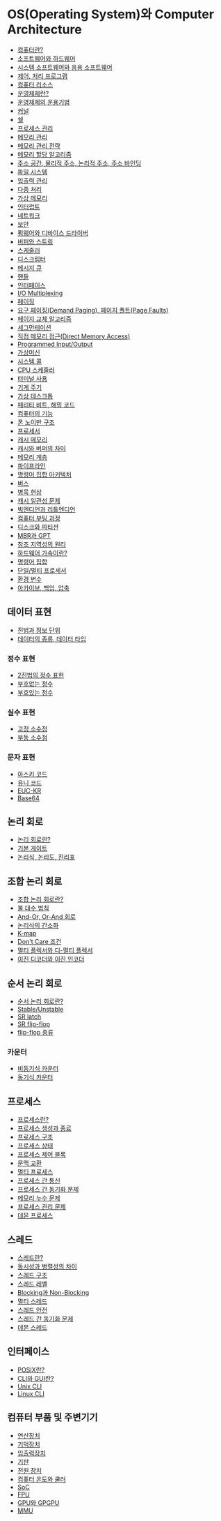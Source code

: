 # OS(Operating System)와 Computer Architecture
- [컴퓨터란?](./OSandArchitecture/Computer.md)
- [소프트웨어와 하드웨어]()
- [시스템 소프트웨어와 응용 소프트웨어]()
- [제어, 처리 프로그램]()
- [컴퓨터 리소스]()
- [운영체제란?]()
- [운영체제의 운용기법]()
- [커널]()
- [쉘]()
- [프로세스 관리]()
- [메모리 관리]() <!-- https://ws-pace.tistory.com/27, https://velog.io/@jisoolee11/%EB%A9%94%EB%AA%A8%EB%A6%AC-%EA%B4%80%EB%A6%AC#%EB%8F%99%EC%A0%81-%EC%A0%81%EC%9E%ACdynamic-loading -->
- [메모리 관리 전략]()
- [메모리 할당 알고리즘]()
- [주소 공간, 물리적 주소, 논리적 주소, 주소 바인딩]() <!-- https://charles098.tistory.com/103?category=947356 -->
- [파일 시스템]()
- [입출력 관리]()
- [다중 처리]()
- [가상 메모리]()
- [인터럽트]()
- [네트워크]()
- [보안]()
- [펌웨어와 디바이스 드라이버]()
- [버퍼와 스트림]()
- [스케줄러]()
- [디스크립터]()
- [메시지 큐]()
- [핸들]()
- [인터페이스]()
- [I/O Multiplexing]()
- [페이징]()
- [요구 페이징(Demand Paging), 페이지 폴트(Page Faults)]()
- [페이지 교체 알고리즘]()
- [세그먼테이션]()
- [직접 메모리 접근(Direct Memory Access)]() <!-- https://ko.wikipedia.org/wiki/%EC%A7%81%EC%A0%91_%EB%A9%94%EB%AA%A8%EB%A6%AC_%EC%A0%91%EA%B7%BC -->
- [Programmed Input/Output]() <!-- https://ko.wikipedia.org/wiki/%ED%94%84%EB%A1%9C%EA%B7%B8%EB%9E%A8_%EC%9E%85%EC%B6%9C%EB%A0%A5 -->
- [가상머신]()
- [시스템 콜]()
- [CPU 스케줄러]()
- [터미널 사용]()
- [기계 주기]()
- [가상 데스크톱]()
- [패리티 비트, 해밍 코드]()
- [컴퓨터의 기능]()
- [폰 노이만 구조]()
- [프로세서]()
- [캐시 메모리]()
- [캐시와 버퍼의 차이]()
- [메모리 계층]()
- [파이프라인]()
- [명령어 집합 아키텍처]()
- [버스]()
- [병목 현상]()
- [캐시 일관성 문제]()
- [빅엔디언과 리틀엔디언]()
- [컴퓨터 부팅 과정]()
- [디스크와 파티션]()
- [MBR과 GPT]()
- [참조 지역성의 원리]()
- [하드웨어 가속이란?]()
- [명령어 집합]()
- [단일/멀티 프로세서]()
- [환경 변수]()
- [아카이브, 백업, 압축]() <!-- https://m.blog.naver.com/sosungkuk2/221543915990 참고 -->
## 데이터 표현
- [진법과 정보 단위]()
- [데이터의 종류, 데이터 타입]()
### 정수 표현
- [2진법의 정수 표현]()
- [부호없는 정수]()
- [부호있는 정수]()
### 실수 표현
- [고정 소수점]()
- [부동 소수점]() <!-- https://m.blog.naver.com/PostView.naver?isHttpsRedirect=true&blogId=jwyoon25&logNo=221389077105 -->
### 문자 표현
- [아스키 코드]()
- [유니 코드]()
- [EUC-KR]()
- [Base64]()
## 논리 회로
- [논리 회로란?]()
- [기본 게이트]()
- [논리식, 논리도, 진리표]()
## 조합 논리 회로
- [조합 논리 회로란?]()
- [불 대수 법칙]()
- [And-Or, Or-And 회로]()
- [논리식의 간소화]()
- [K-map]()
- [Don't Care 조건]()
- [멀티 플렉서와 디-멀티 플렉서]()
- [이진 디코더와 이진 인코더]()
## 순서 논리 회로
- [순서 논리 회로란?]()
- [Stable/Unstable]()
- [SR latch]()
- [SR flip-flop]()
- [flip-flop 종류]()
### 카운터
- [비동기식 카운터]()
- [동기식 카운터]()
## 프로세스
- [프로세스란?]()
- [프로세스 생성과 종료]()
- [프로세스 구조]()
- [프로세스 상태]()
- [프로세스 제어 블록]()
- [문맥 교환]()
- [멀티 프로세스]()
- [프로세스 간 통신]()
- [프로세스 간 동기화 문제]()
- [메모리 누수 문제]()
- [프로세스 관리 문제]()
- [데몬 프로세스]()
## 스레드
- [스레드란?]()
- [동시성과 병렬성의 차이]()
- [스레드 구조]()
- [스레드 레벨]()
- [Blocking과 Non-Blocking]()
- [멀티 스레드]()
- [스레드 안전]()
- [스레드 간 동기화 문제]()
- [데몬 스레드]()
## 인터페이스
- [POSIX란?]()
- [CLI와 GUI란?]()
- [Unix CLI]()
- [Linux CLI]()
## 컴퓨터 부품 및 주변기기
- [연산장치]()
- [기억장치]()
- [입출력장치]()
- [기판]()
- [전원 장치]()
- [컴퓨터 온도와 쿨러]()
- [SoC]()
- [FPU]()
- [GPU와 GPGPU]()
- [MMU]()